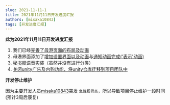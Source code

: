 ```yaml
---
slug: 2021-11-11-1
title: 2021年11月11日开发进度汇报
authors: [misaka10843]
tags: [开发进度汇报]
---
```

**此为2021年11月11日开发进度汇报**

1. 我们已经[完善了母港页面的布局及动画](https://github.com/offline-colle/kancolle-ohuraiN/commit/1417ef850717f267b8eebb8b4f2ed52f5a83b3bd)
2. 母港界面添加了[增加设置界面以及动画](https://github.com/offline-colle/kancolle-ohuraiN/commit/6b33a3cdc928676b49c5baf906c0fa740702d434)与[通知动画完成(&#39;表示&#39;动画)](https://github.com/offline-colle/kancolle-ohuraiN/commit/be5a02b898df7798c93bc6785d64a3c848c9c9d8)
3. [秘书舰语音实装](https://github.com/offline-colle/kancolle-ohuraiN/commit/e48d66ab1fb8461bf2939b9fae6690a3a18d4ebb)（虽然并没有进行分类）
4. [关闭unity广告及内购功能，将unity仓库迁移到项目团队中](https://github.com/offline-colle/kancolle-ohuraiN/commit/7a05196c411cef81bd716f63a249a4e25b3a4e91)

**开发停止维护**

因为主要开发人员[misaka10843](https://github.com/misaka10843)突发 `急性肠胃炎`，所以导致项目停止维护一段时间(预计3周后康复)
